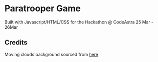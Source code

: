 Paratrooper Game
=================

Built with Javascript/HTML/CSS for the Hackathon @ CodeAstra 25 Mar - 26Mar

Credits
-------
Moving clouds background sourced from [here](http://thecodeplayer.com/walkthrough/pure-css3-animated-clouds-background)

